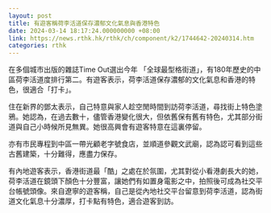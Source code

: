 ```yaml
---
layout: post
title: 有遊客稱荷李活道保存濃郁文化氣息與香港特色
date: 2024-03-14 18:17:24.000000000 +08:00
link: https://news.rthk.hk/rthk/ch/component/k2/1744642-20240314.htm
categories: rthk
---
```


在多個城市出版的雜誌Time Out選出今年 「全球最型格街道」，有180年歷史的中區荷李活道度排行第二。有遊客表示，荷李活道保存濃郁的文化氣息和香港的特色，很適合「打卡」。

住在新界的鄧太表示，自己特意與家人趁空閒時間到訪荷李活道，尋找街上特色塗鴉。她認為，在過去數十，儘管香港變化很大，但依舊保有舊有特色，尤其部分街道與自己小時候所見無異。她很高興會有遊客特意在這裏停留。

亦有市民專程到中區一帶光顧老字號食店，並順道參觀文武廟，認為認可看到這些古舊建築，十分難得，應盡力保存。

有內地遊客表示，香港街道最「酷」之處在於氛圍，尤其對從小看港劇長大的她，荷李活道在鏡頭下顏色十分豐富，讓她們有如置身電影之中，拍照後可成為社交平台帳號頭像。來自遼寧的遊客稱，自己是從內地社交平台留意到荷李活道，認為街道文化氣息十分濃厚，打卡點有特色，適合遊客到訪。
